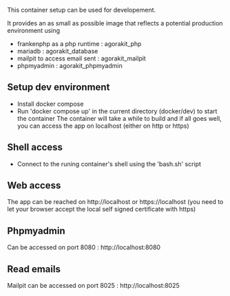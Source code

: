 This container setup can be used for developement.

It provides an as small as possible image that reflects a potential production environment using 

- frankenphp as a php runtime : agorakit_php
- mariadb : agorakit_database
- mailpit to access email sent : agorakit_mailpit
- phpmyadmin : agorakit_phpmyadmin


## Setup dev environment

- Install docker compose
- Run 'docker compose up' in the current directory (docker/dev) to start the container
The container will take a while to build and if all goes well, you can access the app on localhost (either on http or https)


## Shell access
- Connect to the runing container's shell using the 'bash.sh' script

## Web access
The app can be reached on http://localhost or https://localhost (you need to let your browser accept the local self signed certificate with https)

## Phpmyadmin
Can be accessed on port 8080 : http://localhost:8080

## Read emails
Mailpit can be accessed on port 8025 : http://localhost:8025